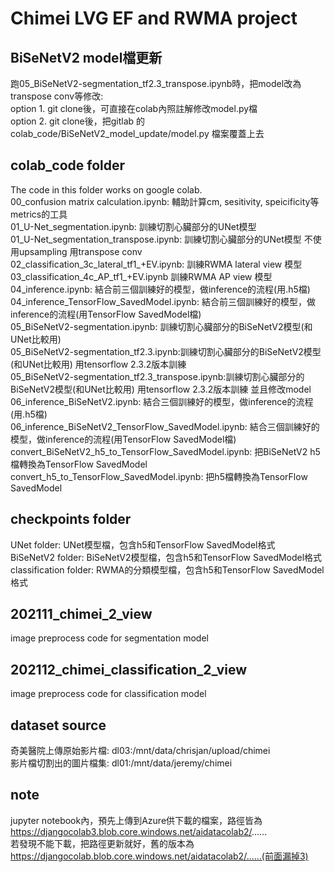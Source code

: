 # Chimei LVG EF and RWMA project
## BiSeNetV2 model檔更新
跑05_BiSeNetV2-segmentation_tf2.3_transpose.ipynb時，把model改為transpose conv等修改:  
option 1. git clone後，可直接在colab內照註解修改model.py檔  
option 2. git clone後，把gitlab 的 colab_code/BiSeNetV2_model_update/model.py 檔案覆蓋上去 
## colab_code folder  
The code in this folder works on google colab.  
00_confusion matrix calculation.ipynb: 輔助計算cm, sesitivity, speicificity等metrics的工具  
01_U-Net_segmentation.ipynb: 訓練切割心臟部分的UNet模型  
01_U-Net_segmentation_transpose.ipynb: 訓練切割心臟部分的UNet模型 不使用upsampling 用transpose conv  
02_classification_3c_lateral_tf1_+EV.ipynb: 訓練RWMA lateral view 模型  
03_classification_4c_AP_tf1_+EV.ipynb 訓練RWMA AP view 模型  
04_inference.ipynb: 結合前三個訓練好的模型，做inference的流程(用.h5檔)  
04_inference_TensorFlow_SavedModel.ipynb: 結合前三個訓練好的模型，做inference的流程(用TensorFlow SavedModel檔)  
05_BiSeNetV2-segmentation.ipynb: 訓練切割心臟部分的BiSeNetV2模型(和UNet比較用)  
05_BiSeNetV2-segmentation_tf2.3.ipynb:訓練切割心臟部分的BiSeNetV2模型(和UNet比較用) 用tensorflow 2.3.2版本訓練  
05_BiSeNetV2-segmentation_tf2.3_transpose.ipynb:訓練切割心臟部分的BiSeNetV2模型(和UNet比較用) 用tensorflow 2.3.2版本訓練 並且修改model  
06_inference_BiSeNetV2.ipynb: 結合三個訓練好的模型，做inference的流程(用.h5檔)  
06_inference_BiSeNetV2_TensorFlow_SavedModel.ipynb: 結合三個訓練好的模型，做inference的流程(用TensorFlow SavedModel檔)  
convert_BiSeNetV2_h5_to_TensorFlow_SavedModel.ipynb: 把BiSeNetV2 h5檔轉換為TensorFlow SavedModel  
convert_h5_to_TensorFlow_SavedModel.ipynb: 把h5檔轉換為TensorFlow SavedModel  
## checkpoints folder  
UNet folder: UNet模型檔，包含h5和TensorFlow SavedModel格式  
BiSeNetV2 folder: BiSeNetV2模型檔，包含h5和TensorFlow SavedModel格式  
classification folder: RWMA的分類模型檔，包含h5和TensorFlow SavedModel格式  
## 202111_chimei_2_view  
image preprocess code for segmentation model  
## 202112_chimei_classification_2_view  
image preprocess code for classification model  
## dataset source  
奇美醫院上傳原始影片檔: dl03:/mnt/data/chrisjan/upload/chimei  
影片檔切割出的圖片檔集: dl01:/mnt/data/jeremy/chimei  
## note  
jupyter notebook內，預先上傳到Azure供下載的檔案，路徑皆為 https://djangocolab3.blob.core.windows.net/aidatacolab2/......  
若發現不能下載，把路徑更新就好，舊的版本為 https://djangocolab.blob.core.windows.net/aidatacolab2/......(前面漏掉3)  
